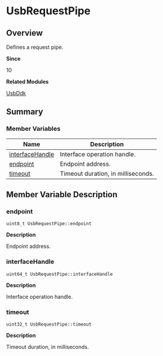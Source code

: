 # UsbRequestPipe


## Overview

Defines a request pipe.

**Since**

10

**Related Modules**

[UsbDdk](_usb_ddk.md)


## Summary


### Member Variables

| Name| Description|
| -------- | -------- |
| [interfaceHandle](#interfacehandle) | Interface operation handle.|
| [endpoint](#endpoint) | Endpoint address.|
| [timeout](#timeout) | Timeout duration, in milliseconds.|


## Member Variable Description


### endpoint


```
uint8_t UsbRequestPipe::endpoint
```

**Description**

Endpoint address.


### interfaceHandle


```
uint64_t UsbRequestPipe::interfaceHandle
```

**Description**

Interface operation handle.


### timeout


```
uint32_t UsbRequestPipe::timeout
```

**Description**

Timeout duration, in milliseconds.
